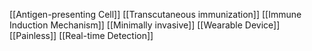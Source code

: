 [[Antigen-presenting Cell]]
[[Transcutaneous immunization]]
[[Immune Induction Mechanism]]
[[Minimally invasive]]
[[Wearable Device]]
[[Painless]]
[[Real-time Detection]]
